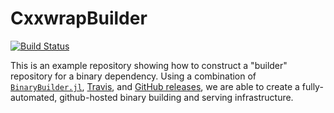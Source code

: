 # CxxwrapBuilder

[![Build Status](https://travis-ci.org/staticfloat/CxxwrapBuilder.svg?branch=master)](https://travis-ci.org/staticfloat/CxxwrapBuilder)

This is an example repository showing how to construct a "builder" repository for a binary dependency.  Using a combination of [`BinaryBuilder.jl`](https://github.com/staticfloat/BinaryBuilder.jl), [Travis](https://travis-ci.org), and [GitHub releases](https://docs.travis-ci.com/user/deployment/releases/), we are able to create a fully-automated, github-hosted binary building and serving infrastructure.
